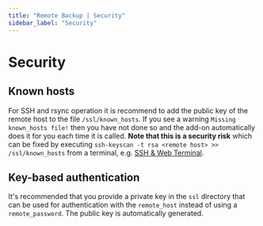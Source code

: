 ```yaml
---
title: "Remote Backup | Security"
sidebar_label: "Security"
---
```


# Security

## Known hosts
For SSH and rsync operation it is recommend to add the public key of the remote host to the file `/ssl/known_hosts`. If you see a warning `Missing known_hosts file!` then you have not done so and the add-on automatically does it for you each time it is called. **Note that this is a security risk** which can be fixed by executing `ssh-keyscan -t rsa <remote host> >> /ssl/known_hosts` from a terminal, e.g. [SSH & Web Terminal](https://github.com/hassio-addons/addon-ssh).

## Key-based authentication
It's recommended that you provide a private key in the `ssl` directory that can be used for authentication with the `remote_host` instead of using a `remote_password`. The public key is automatically generated.


